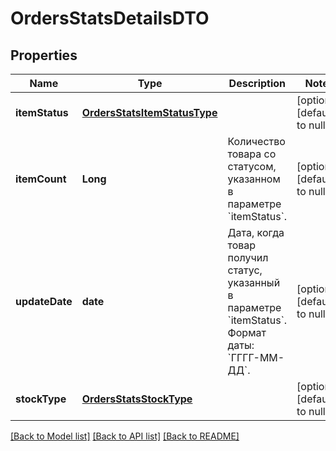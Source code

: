 # OrdersStatsDetailsDTO
## Properties

| Name | Type | Description | Notes |
|------------ | ------------- | ------------- | -------------|
| **itemStatus** | [**OrdersStatsItemStatusType**](OrdersStatsItemStatusType.md) |  | [optional] [default to null] |
| **itemCount** | **Long** | Количество товара со статусом, указанном в параметре &#x60;itemStatus&#x60;. | [optional] [default to null] |
| **updateDate** | **date** | Дата, когда товар получил статус, указанный в параметре &#x60;itemStatus&#x60;.  Формат даты: &#x60;ГГГГ-ММ-ДД&#x60;.  | [optional] [default to null] |
| **stockType** | [**OrdersStatsStockType**](OrdersStatsStockType.md) |  | [optional] [default to null] |

[[Back to Model list]](../README.md#documentation-for-models) [[Back to API list]](../README.md#documentation-for-api-endpoints) [[Back to README]](../README.md)

